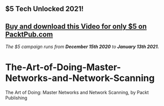 ## $5 Tech Unlocked 2021!
[Buy and download this Video for only $5 on PacktPub.com](https://www.packtpub.com/product/the-art-of-doing-master-networks-and-network-scanning-video/9781801075480)
-----
*The $5 campaign         runs from __December 15th 2020__ to __January 13th 2021.__*

# The-Art-of-Doing-Master-Networks-and-Network-Scanning
The Art of Doing: Master Networks and Network Scanning, by Packt Publishing
